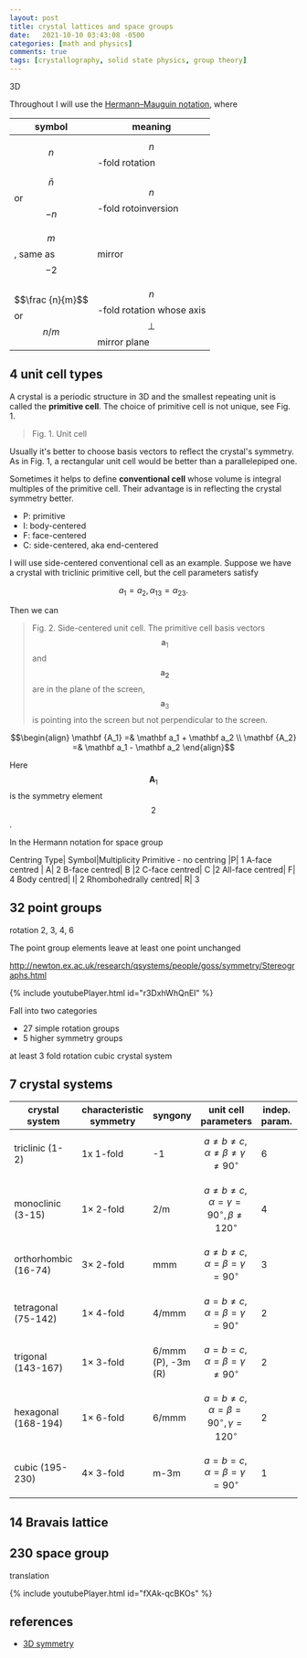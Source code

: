 ```yaml
---
layout: post
title: crystal lattices and space groups
date:   2021-10-10 03:43:08 -0500
categories: [math and physics]
comments: true
tags: [crystallography, solid state physics, group theory]
---
```


3D

Throughout I will use the [Hermann–Mauguin notation](https://en.wikipedia.org/wiki/Hermann%E2%80%93Mauguin_notation),
where

symbol | meaning
--- | ---
$$n$$ | $$n$$-fold rotation
$$\bar n$$ or $$-n$$ | $$n$$-fold rotoinversion
$$m$$, same as $$-2$$ | mirror
$$\frac {n}{m}$$ or $$n/m$$ | $$n$$-fold rotation whose axis $$\perp$$ mirror plane

## 4 unit cell types

A crystal is a periodic structure in 3D and the smallest repeating unit is called
the **primitive cell**.
The choice of primitive cell is not unique, see Fig. 1.

> Fig. 1. Unit cell

Usually it's better to choose basis vectors to reflect the crystal's symmetry.
As in Fig. 1, a rectangular unit cell would be better than a parallelepiped one.

Sometimes it helps to define **conventional cell** whose volume is integral
multiples of the primitive cell.
Their advantage is in reflecting the crystal symmetry better.

- P: primitive
- I: body-centered
- F: face-centered
- C: side-centered, aka end-centered

I will use side-centered conventional cell as an example. Suppose we have a
crystal with triclinic primitive cell, but the cell parameters satisfy

$$ a_1 = a_2, \alpha_{13} = \alpha_{23}.$$

Then we can

> Fig. 2. Side-centered unit cell. The primitive cell basis vectors $$\mathbf a_1$$
  and $$\mathbf{a_2}$$ are in the plane of the screen, $$\mathbf a_3$$ is pointing
  into the screen but not perpendicular to the screen.

$$\begin{align}
\mathbf {A_1} =& \mathbf a_1 + \mathbf a_2 \\
\mathbf {A_2} =& \mathbf a_1 - \mathbf a_2
\end{align}$$

Here $$\mathbf A_1$$ is the symmetry element $$2$$.

In the Hermann notation for space group

Centring Type| Symbol|Multiplicity
Primitive - no centring |P|	1
A-face centred |	A|	2
B-face centred|	B	|2
C-face centred|	C	|2
All-face centred|	F|	4
Body centred|	I|	2
Rhombohedrally centred|	R|	3

## 32 point groups

rotation 2, 3, 4, 6

The point group elements leave at least one point unchanged

http://newton.ex.ac.uk/research/qsystems/people/goss/symmetry/Stereographs.html

{% include youtubePlayer.html id="r3DxhWhQnEI" %}


Fall into two categories

- 27 simple rotation groups
- 5 higher symmetry groups

at least 3 fold rotation
cubic crystal system

## 7 crystal systems

crystal system | characteristic symmetry | syngony | unit cell parameters | indep. param.| Bravais lattice
--- | --- | --- | --- | --- | ---
 triclinic (1-2) | 1x 1-fold | -1 | $$a\neq b\neq c, \alpha\neq\beta\neq\gamma\neq90^\circ$$ | 6 | P
 monoclinic (3-15) |1× 2-fold | 2/m | $$a\neq b\neq c, \alpha=\gamma=90^\circ, \beta\neq120^\circ$$ | 4| PC
 orthorhombic (16-74)|3× 2-fold | mmm | $$a\neq b\neq c, \alpha=\beta=\gamma=90^\circ$$ | 3 | PIFC
 tetragonal (75-142)| 1× 4-fold | 4/mmm | $$a=b\neq c, \alpha=\beta=\gamma=90^\circ$$ | 2 | PI
 trigonal (143-167)| 1× 3-fold | 6/mmm (P), -3m (R)| $$a=b=c, \alpha=\beta=\gamma\neq90^\circ$$ | 2 | P
 hexagonal (168-194)|1× 6-fold| 6/mmm | $$a=b\neq c, \alpha=\beta=90^\circ, \gamma=120^\circ$$ | 2 | P
 cubic (195-230)|4× 3-fold | m-3m | $$a=b=c , \alpha=\beta=\gamma=90^\circ$$ | 1 | PIF

## 14 Bravais lattice

## 230 space group

translation


{% include youtubePlayer.html id="fXAk-qcBKOs" %}

## references

- [3D symmetry](http://pd.chem.ucl.ac.uk/pdnn/symm1/symindex.htm)
